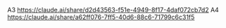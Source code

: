 A3 https://claude.ai/share/d2d43563-f51e-4949-8f17-4daf072cb7d2
A4 https://claude.ai/share/a62ff076-7ff5-40d6-88c6-71799c6c31f5
